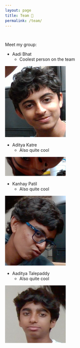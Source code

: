 ```yaml
---
layout: page
title: Team 👥
permalink: /team/
---
```


<br>

Meet my group:

- Aadi Bhat
  - Coolest person on the team

<img src="../images/team/bhat.png" width="200"/>

- Aditya Katre
  - Also quite cool

<img src="../images/team/katre.png" width="200"/>

- Kanhay Patil
  - Also quite cool

<img src="../images/team/patil.png" width="200"/>

- Aaditya Talepaddy
  - Also quite cool

<img src="../images/team/taleppady.png" width="200"/>
